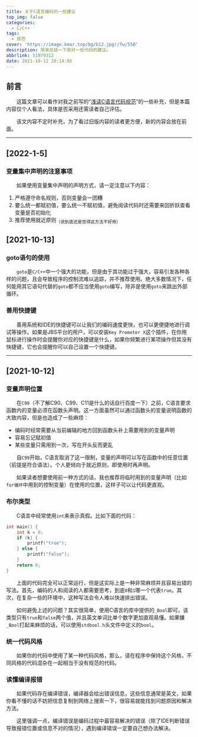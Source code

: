 ```yaml
---
title: 关于C语言编码的一些建议
top_img: false
categories:
  - C/C++
tags:
  - 规范
cover: 'https://image.kmar.top/bg/b12.jpg!/fw/550'
description: 简单总结一下我对一些代码的建议。
abbrlink: 51979312
date: 2021-10-12 20:14:05
---
```


## 前言

&emsp;&emsp;这篇文章可以看作对我之前写的“[浅读C语言代码规范](https://kmar.top/posts/61e7750c/)”的一些补充，但是本篇内容仅个人看法，具体是否采用还需读者自己评估。

&emsp;&emsp;该文内容不定时补充，为了看过旧版内容的读者更方便，新的内容会放在前面。

---

## [2022-1-5]

### 变量集中声明的注意事项

&emsp;&emsp;如果使用变量集中声明的声明方式，请一定注意以下内容：

1. 严格遵守命名规则，否则变量会一团糟
2. 要么统一都赋初值，要么统一不赋初值，避免阅读代码时还需要来回折跃查看变量是否初始化
3. 推荐使用就近原则<sub>（说到底还是觉得这方法不好用）</sub>

## [2021-10-13]

### goto语句的使用

&emsp;&emsp;`goto`是`C/C++`中一个强大的功能，但是由于其功能过于强大，容易引发各种各样的问题，且会导致程序的控制流难以追踪，并不推荐使用。绝大多数情况下，任何能用其它语句代替的`goto`都不应当使用`goto`编写，除非是使用`goto`来跳出外部循环。

### 善用快捷键

&emsp;&emsp;善用系统和IDE的快捷键可以让我们的编码速度更快，也可以更便捷地进行调试等操作。如果是JBS平台的用户，可以安装`Key Promoter X`这个插件，在你用鼠标进行操作时会提醒你对应的快捷键是什么，如果你频繁进行某项操作但其没有快捷键，它也会提醒你可以自己设置一个快捷键。

---

## [2021-10-12]

### 变量声明位置

&emsp;&emsp;在`C99`（不了解C90、C99、C11是什么的话自行百度一下）之前，C语言要求函数内的变量必须在函数头声明。这一方面虽然可以通过函数头的变量说明函数的大致内容，但是也造成了一些麻烦：

<ul>
    <li>编码时经常需要从当前编辑的地方回到函数头补上需要用到的变量声明</li>
    <li>容易忘记赋初值</li>
    <li>某些变量只需用到一次，写在开头反而更乱</li>
</ul>

&emsp;&emsp;自`C99`开始，C语言取消了这一限制，变量的声明可以写在函数中的任意位置（前提是符合语法）。个人更倾向于就近原则，即使用时再声明。

&emsp;&emsp;如果读者想要使用前一种方式的话，我也推荐将临时用到的变量声明（比如`for循环`中用到的控制变量）在使用的位置，这样子可以让代码更直观。

### 布尔类型

&emsp;&emsp;C语言中经常使用`int`来表示真假。比如下面的代码：

```C
int main() {
    int k = 0;
    if (k) {
        printf("true");
    } else {
        printf("false");
    }
    return 0;
}
```

&emsp;&emsp;上面的代码完全可以正常运行，但是这实际上是一种非常麻烦并且容易出错的写法。首先，编码的人和阅读的人都需要思考，到底`0`和`1`哪一个代表`true`。其次，在复杂一些的环境中，这种写法会令人难以快速排出错误。

&emsp;&emsp;如何避免上述的问题？其实很简单，使用C语言的库中提供的`_Bool`即可，该类型只有`true`和`false`两个值，并且英文单词比单个数字更加直观易懂。如果嫌`_Bool`打起来麻烦的话，可以使用`stdbool.h`头文件中定义的`bool`。

### 统一代码风格

&emsp;&emsp;如果你的代码中使用了某一种代码风格，那么，请在程序中保持这个风格，不同风格的代码混杂在一起相当于没有规范的代码。

### 读懂编译报错

&emsp;&emsp;如果代码存在编译错误，编译器会给出错误信息，这些信息通常是英文，如果你看不懂的话不妨把信息复制到网络上搜索一下，很容易就能找到问题原因和解决方法。

&emsp;&emsp;这里强调一点，编译错误是编码过程中最容易解决的错误（除了IDE判断错误导致报错位置或信息不对的情况），遇到编译错误一定要自己想办法解决。